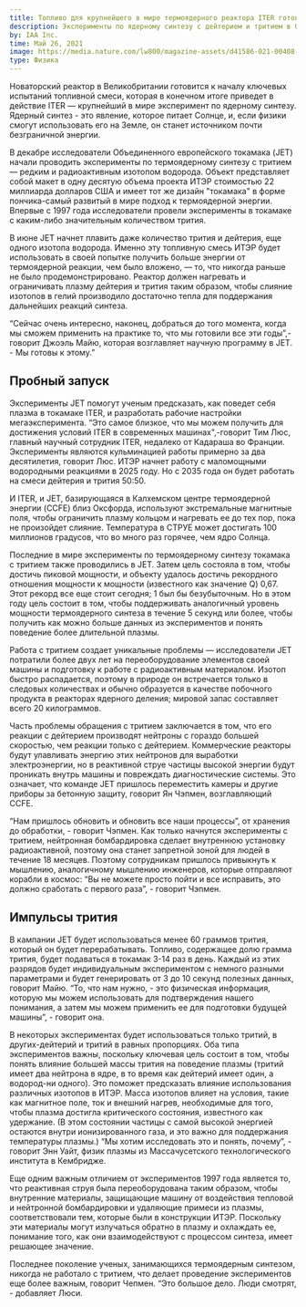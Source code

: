 ```yaml
---
title: Топливо для крупнейшего в мире термоядерного реактора ITER готово к испытательному запуску
description: Эксперименты по ядерному синтезу с дейтерием и тритием в Объединенном европейском торе являются важной генеральной репетицией мегаэксперимента.
by: IAA Inc.
time: Май 26, 2021
image: https://media.nature.com/lw800/magazine-assets/d41586-021-00408-1/d41586-021-00408-1_18878226.jpg
type: Физика
---
```


Новаторский реактор в Великобритании готовится к началу ключевых испытаний топливной смеси, которая в конечном итоге приведет в действие ITER — крупнейший в мире эксперимент по ядерному синтезу. Ядерный синтез - это явление, которое питает Солнце, и, если физики смогут использовать его на Земле, он станет источником почти безграничной энергии.

В декабре исследователи Объединенного европейского токамака (JET) начали проводить эксперименты по термоядерному синтезу с тритием — редким и радиоактивным изотопом водорода. Объект представляет собой макет в одну десятую объема проекта ИТЭР стоимостью 22 миллиарда долларов США и имеет тот же дизайн "токамака" в форме пончика-самый развитый в мире подход к термоядерной энергии. Впервые с 1997 года исследователи провели эксперименты в токамаке с каким-либо значительным количеством трития.

В июне JET начнет плавить даже количество трития и дейтерия, еще одного изотопа водорода. Именно эту топливную смесь ИТЭР будет использовать в своей попытке получить больше энергии от термоядерной реакции, чем было вложено, — то, что никогда раньше не было продемонстрировано. Реактор должен нагревать и ограничивать плазму дейтерия и трития таким образом, чтобы слияние изотопов в гелий производило достаточно тепла для поддержания дальнейших реакций синтеза.

“Сейчас очень интересно, наконец, добраться до того момента, когда мы сможем применить на практике то, что мы готовили все эти годы”,-говорит Джоэль Майю, которая возглавляет научную программу в JET. - Мы готовы к этому.”

## Пробный запуск

Эксперименты JET помогут ученым предсказать, как поведет себя плазма в токамаке ITER, и разработать рабочие настройки мегаэксперимента. “Это самое близкое, что мы можем получить для достижения условий ITER в современных машинах",-говорит Тим Люс, главный научный сотрудник ITER, недалеко от Кадараша во Франции. Эксперименты являются кульминацией работы примерно за два десятилетия, говорит Люс. ИТЭР начнет работу с маломощными водородными реакциями в 2025 году. Но с 2035 года он будет работать на смеси дейтерия и трития 50:50.

И ITER, и JET, базирующаяся в Калхемском центре термоядерной энергии (CCFE) близ Оксфорда, используют экстремальные магнитные поля, чтобы ограничить плазму кольцом и нагревать ее до тех пор, пока не произойдет слияние. Температура в СТРУЕ может достигать 100 миллионов градусов, что во много раз горячее, чем ядро Солнца.

Последние в мире эксперименты по термоядерному синтезу токамака с тритием также проводились в JET. Затем цель состояла в том, чтобы достичь пиковой мощности, и объекту удалось достичь рекордного отношения мощности к мощности (известного как значение Q) 0,67. Этот рекорд все еще стоит сегодня; 1 был бы безубыточным. Но в этом году цель состоит в том, чтобы поддерживать аналогичный уровень мощности термоядерного синтеза в течение 5 секунд или более, чтобы получить как можно больше данных из экспериментов и понять поведение более длительной плазмы.

Работа с тритием создает уникальные проблемы — исследователи JET потратили более двух лет на переоборудование элементов своей машины и подготовку к работе с радиоактивным материалом. Изотоп быстро распадается, поэтому в природе он встречается только в следовых количествах и обычно образуется в качестве побочного продукта в реакторах ядерного деления; мировой запас составляет всего 20 килограммов.

Часть проблемы обращения с тритием заключается в том, что его реакции с дейтерием производят нейтроны с гораздо большей скоростью, чем реакции только с дейтерием. Коммерческие реакторы будут улавливать энергию этих нейтронов для выработки электроэнергии, но в реактивной струе частицы высокой энергии будут проникать внутрь машины и повреждать диагностические системы. Это означает, что команде JET пришлось переместить камеры и другие приборы за бетонную защиту, говорит Ян Чэпмен, возглавляющий CCFE.

“Нам пришлось обновить и обновить все наши процессы”, от хранения до обработки, - говорит Чэпмен. Как только начнутся эксперименты с тритием, нейтронная бомбардировка сделает внутреннюю установку радиоактивной, поэтому она станет запретной зоной для людей в течение 18 месяцев. Поэтому сотрудникам пришлось привыкнуть к мышлению, аналогичному мышлению инженеров, которые отправляют корабли в космос: “Вы не можете просто пойти и все исправить, это должно сработать с первого раза”, - говорит Чэпмен.

## Импульсы трития

В кампании JET будет использоваться менее 60 граммов трития, который он будет перерабатывать. Топливо, содержащее долю грамма трития, будет подаваться в токамак 3-14 раз в день. Каждый из этих разрядов будет индивидуальным экспериментом с немного разными параметрами и будет генерировать от 3 до 10 секунд полезных данных, говорит Майю. “То, что нам нужно, - это физическая информация, которую мы можем использовать для подтверждения нашего понимания, а затем мы можем применить ее для подготовки будущей машины”, - говорит она.

В некоторых экспериментах будет использоваться только тритий, в других-дейтерий и тритий в равных пропорциях. Оба типа экспериментов важны, поскольку ключевая цель состоит в том, чтобы понять влияние большей массы трития на поведение плазмы (тритий имеет два нейтрона в ядре, в то время как дейтерий имеет один, а водород-ни одного). Это поможет предсказать влияние использования различных изотопов в ИТЭР. Масса изотопов влияет на условия, такие как магнитное поле, ток и внешний нагрев, необходимые для того, чтобы плазма достигла критического состояния, известного как удержание. (В этом состоянии частицы с самой высокой энергией остаются внутри ионизированного газа, и это важно для поддержания температуры плазмы.) “Мы хотим исследовать это и понять, почему”, - говорит Энн Уайт, физик плазмы из Массачусетского технологического института в Кембридже.

Еще одним важным отличием от экспериментов 1997 года является то, что реактивная струя была переоборудована таким образом, чтобы внутренние материалы, защищающие машину от воздействия тепловой и нейтронной бомбардировки и удаляющие примеси из плазмы, соответствовали тем, которые были в конструкции ИТЭР. Поскольку эти материалы могут излучаться обратно в плазму и охлаждать ее, понимание того, как они взаимодействуют с процессом синтеза, имеет решающее значение.

Последнее поколение ученых, занимающихся термоядерным синтезом, никогда не работало с тритием, что делает проведение экспериментов еще более важным, говорит Чепмен. “Это большое дело. Люди смотрят, - добавляет Люси.
